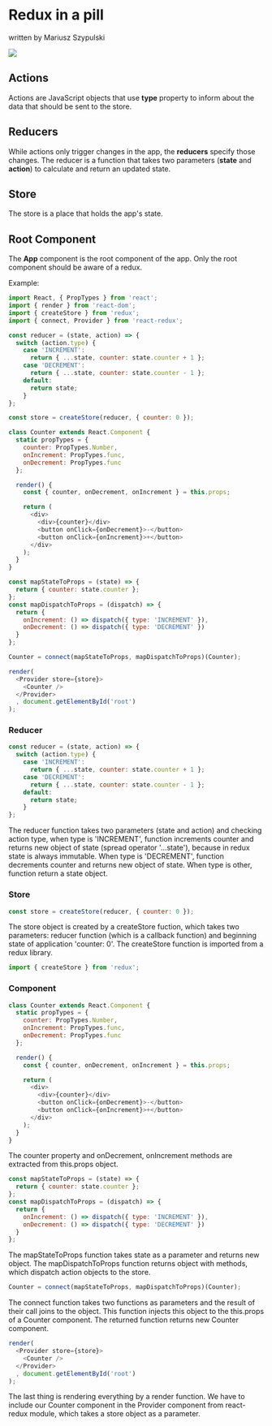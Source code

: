 # Redux in a pill
written by Mariusz Szypulski

[![](https://codingthesmartway.com/wp-content/uploads/2017/05/01.png)]()

## Actions

Actions are JavaScript objects that use **type** property to inform about the data that should be sent to the store.

## Reducers

While actions only trigger changes in the app, the **reducers** specify those changes. The reducer is a function that takes two parameters (**state** and **action**) to calculate and return an updated state.

## Store

The store is a place that holds the app's state. 

## Root Component

The **App** component is the root component of the app. Only the root component should be aware of a redux.

Example:
```javascript
import React, { PropTypes } from 'react';
import { render } from 'react-dom';
import { createStore } from 'redux';
import { connect, Provider } from 'react-redux';

const reducer = (state, action) => {
  switch (action.type) {
    case 'INCREMENT':
      return { ...state, counter: state.counter + 1 };
    case 'DECREMENT':
      return { ...state, counter: state.counter - 1 };
    default:
      return state;
    }
};

const store = createStore(reducer, { counter: 0 });

class Counter extends React.Component {
  static propTypes = {
    counter: PropTypes.Number,
    onIncrement: PropTypes.func,
    onDecrement: PropTypes.func
  };

  render() {
    const { counter, onDecrement, onIncrement } = this.props;

    return (
      <div>
        <div>{counter}</div>
        <button onClick={onDecrement}>-</button>
        <button onClick={onIncrement}>+</button>
      </div>
    );
  }
}

const mapStateToProps = (state) => {
  return { counter: state.counter };
};
const mapDispatchToProps = (dispatch) => {
  return {
    onIncrement: () => dispatch({ type: 'INCREMENT' }),
    onDecrement: () => dispatch({ type: 'DECREMENT' })
  }
};

Counter = connect(mapStateToProps, mapDispatchToProps)(Counter);

render(
  <Provider store={store}>
    <Counter />
  </Provider>
  , document.getElementById('root')
);
```
### Reducer
```javascript
const reducer = (state, action) => {
  switch (action.type) {
    case 'INCREMENT':
      return { ...state, counter: state.counter + 1 };
    case 'DECREMENT':
      return { ...state, counter: state.counter - 1 };
    default:
      return state;
    }
};
```
The reducer function takes two parameters (state and action) and checking action type, when type is 'INCREMENT', function increments counter and returns new object of state (spread operator '...state'), because in redux state is always immutable. When type is 'DECREMENT', function decrements counter and returns new object of state. When type is other, function return a state object.

### Store
```javascript
const store = createStore(reducer, { counter: 0 });
```
The store object is created by a createStore fuction, which takes two parameters: reducer function (which is a callback function) and beginning state of application 'counter: 0'. The createStore function is imported from a redux library.
```javascript
import { createStore } from 'redux';
```
### Component
```javascript
class Counter extends React.Component {
  static propTypes = {
    counter: PropTypes.Number,
    onIncrement: PropTypes.func,
    onDecrement: PropTypes.func
  };

  render() {
    const { counter, onDecrement, onIncrement } = this.props;

    return (
      <div>
        <div>{counter}</div>
        <button onClick={onDecrement}>-</button>
        <button onClick={onIncrement}>+</button>
      </div>
    );
  }
}
```
The counter property and onDecrement, onIncrement methods are extracted from this.props object.
```javascript
const mapStateToProps = (state) => {
  return { counter: state.counter };
};
const mapDispatchToProps = (dispatch) => {
  return {
    onIncrement: () => dispatch({ type: 'INCREMENT' }),
    onDecrement: () => dispatch({ type: 'DECREMENT' })
  }
};
```
The mapStateToProps function takes state as a parameter and returns new object. The mapDispatchToProps function returns object with methods, which dispatch action objects to the store.
```javascript
Counter = connect(mapStateToProps, mapDispatchToProps)(Counter);
```
The connect function takes two functions as parameters and the result of their call joins to the object. This function injects this object to the this.props of a Counter component. The returned function returns new Counter component.
```javascript
render(
  <Provider store={store}>
    <Counter />
  </Provider>
  , document.getElementById('root')
);
```
The last thing is rendering everything by a render function. We have to include our Counter component in the Provider component from react-redux module, which takes a store object as a parameter.
